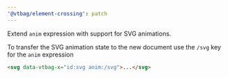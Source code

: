 ```yaml
---
'@vtbag/element-crossing': patch
---
```


Extend `anim` expression with support for SVG animations.

To transfer the SVG animation state to the new document use the `/svg` key for the `anim` expression

```html
<svg data-vtbag-x="id:svg anim:/svg">...</svg>
```
